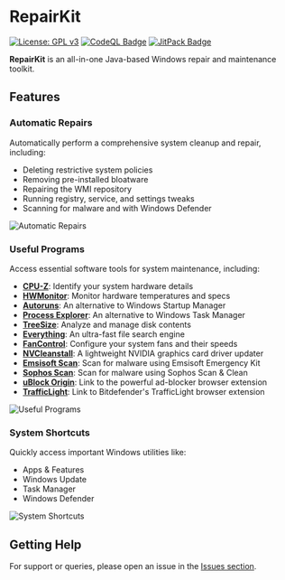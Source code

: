 # RepairKit

[![License: GPL v3](https://img.shields.io/badge/License-GPLv3-blue.svg)](https://www.gnu.org/licenses/gpl-3.0)
[![CodeQL Badge](https://github.com/Foulest/RepairKit/actions/workflows/codeql.yml/badge.svg)](https://github.com/Foulest/RepairKit/actions/workflows/codeql.yml)
[![JitPack Badge](https://jitpack.io/v/Foulest/RepairKit.svg)](https://jitpack.io/#Foulest/RepairKit)

**RepairKit** is an all-in-one Java-based Windows repair and maintenance toolkit.

## Features

### **Automatic Repairs**

Automatically perform a comprehensive system cleanup and repair, including:

- Deleting restrictive system policies
- Removing pre-installed bloatware
- Repairing the WMI repository
- Running registry, service, and settings tweaks
- Scanning for malware and with Windows Defender

![Automatic Repairs](https://i.imgur.com/nv0gf88.png)

### **Useful Programs**

Access essential software tools for system maintenance, including:

- **[CPU-Z](https://cpuid.com/softwares/cpu-z.html)**: Identify your system hardware details
- **[HWMonitor](https://cpuid.com/softwares/hwmonitor.html)**: Monitor hardware temperatures and specs
- **[Autoruns](https://learn.microsoft.com/en-us/sysinternals/downloads/autoruns)**: An alternative to Windows Startup
  Manager
- **[Process Explorer](https://learn.microsoft.com/en-us/sysinternals/downloads/process-explorer)**: An alternative to
  Windows Task Manager
- **[TreeSize](https://jam-software.com/treesize_free)**: Analyze and manage disk contents
- **[Everything](https://voidtools.com)**: An ultra-fast file search engine
- **[FanControl](https://getfancontrol.com)**: Configure your system fans and their speeds
- **[NVCleanstall](https://techpowerup.com/download/techpowerup-nvcleanstall)**: A lightweight NVIDIA graphics card
  driver updater
- **[Emsisoft Scan](https://emsisoft.com/en/home/emergency-kit)**: Scan for malware using Emsisoft Emergency Kit
- **[Sophos Scan](https://www.sophos.com/en-us/free-tools/virus-removal-tool)**: Scan for malware using Sophos Scan &
  Clean
- **[uBlock Origin](https://ublockorigin.com)**: Link to the powerful ad-blocker browser extension
- **[TrafficLight](https://bitdefender.com/solutions/trafficlight.html)**: Link to Bitdefender's TrafficLight browser
  extension

![Useful Programs](https://i.imgur.com/qrubaPA.png)

### **System Shortcuts**

Quickly access important Windows utilities like:

- Apps & Features
- Windows Update
- Task Manager
- Windows Defender

![System Shortcuts](https://i.imgur.com/lmTsVSv.png)

## Getting Help

For support or queries, please open an issue in the [Issues section](https://github.com/Foulest/RepairKit/issues).
